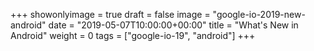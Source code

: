 +++
showonlyimage = true
draft = false
image = "google-io-2019-new-android"
date = "2019-05-07T10:00:00+00:00"
title = "What's New in Android"
weight = 0
tags = ["google-io-19", "android"]
+++
